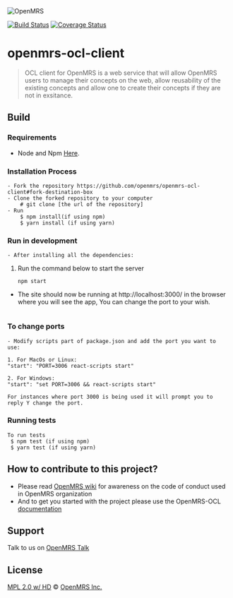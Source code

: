 <img src="https://cloud.githubusercontent.com/assets/668093/12567089/0ac42774-c372-11e5-97eb-00baf0fccc37.jpg" alt="OpenMRS"/>

[![Build Status](https://travis-ci.org/openmrs/openmrs-ocl-client.svg?branch=master)](https://travis-ci.org/openmrs/openmrs-ocl-client)
[![Coverage Status](https://coveralls.io/repos/github/openmrs/openmrs-ocl-client/badge.svg?branch=master)](https://coveralls.io/github/openmrs/openmrs-ocl-client?branch=master)
# openmrs-ocl-client

> OCL client for OpenMRS is a web service that will allow OpenMRS users to manage their concepts on the web,
> allow reusability of the existing concepts and allow one to create their concepts if they are not in exsitance.

## Build
### Requirements

- Node and Npm [Here](https://nodejs.org/en/download/).

### Installation Process
```
- Fork the repository https://github.com/openmrs/openmrs-ocl-client#fork-destination-box
- Clone the forked repository to your computer
    # git clone [the url of the repository]
- Run 
    $ npm install(if using npm)
    $ yarn install (if using yarn)
```
### Run in development
```
- After installing all the dependencies:
```
1. Run the command below to start the server
    ```
    npm start
    ```
- The site should now be running at http://localhost:3000/ in the browser where you will see the app, You can change the port to your wish.
```

```
### To change ports
```
- Modify scripts part of package.json and add the port you want to use:
```
```
1. For MacOs or Linux:
"start": "PORT=3006 react-scripts start"
```
```
2. For Windows:
"start": "set PORT=3006 && react-scripts start"
```
```
For instances where port 3000 is being used it will prompt you to reply Y change the port.
```

### Running tests
```
To run tests 
 $ npm test (if using npm)
 $ yarn test (if using yarn)
```

## How to contribute to this project?
 - Please read [OpenMRS wiki](https://wiki.openmrs.org/) for awareness on the code of conduct used in OpenMRS organization 
 - And to get you started with the project please use the OpenMRS-OCL [documentation](https://docs.google.com/document/d/1R_Fgr5SBl4xFNJgj6yMJNVY63b5H_OUqM55o1GFqFKs/edit#heading=h.rc908wooykzg)

## Support

Talk to us on [OpenMRS Talk](https://talk.openmrs.org/)

## License

[MPL 2.0 w/ HD](http://openmrs.org/license/) © [OpenMRS Inc.](http://www.openmrs.org/)
